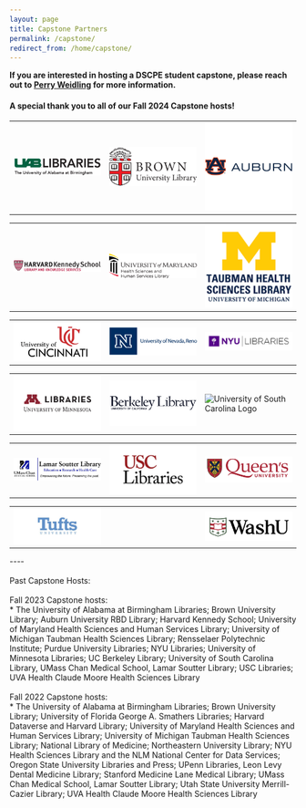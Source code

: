 ```yaml
---
layout: page
title: Capstone Partners
permalink: /capstone/
redirect_from: /home/capstone/
---
```


<b>If you are interested in hosting a DSCPE student capstone, please reach out to [Perry Weidling](mailto:perry_weidling@hms.harvard.edu) for more information.</b>

#### A special thank you to all of our Fall 2024 Capstone hosts!
 
<table>
  <tr><td rowspan="1" width="30%"><img src="/images/capstone_logos/alabama.png" alt="UAB Libraries Logo"></td>
    <td rowspan="1" width="30%"><img src="/images/capstone_logos/brown.png" alt="Brown University Library Logo"></td>
    <td rowspan="1" width="30%"><img src="/images/capstone_logos/auburn.png" alt="Auburn University Logo"></td></tr>
</table>

<table>
  <tr><td rowspan="1" width="30%"><img src="/images/capstone_logos/harvardkennedy.png" alt="Harvard Kennedy Logo"></td>
    <td rowspan="1" width="30%"><img src="/images/capstone_logos/maryland.png" alt="University of Maryland HSHS Library Logo"></td>
    <td rowspan="1" width="30%"><img src="/images/capstone_logos/michigan.png" alt="Michigan Taubman Library Logo"></td></tr>
</table>

<table>
  <tr><td rowspan="1" width="30%"><img src="/images/capstone_logos/cincinnati.png" alt="Cincinnati Logo"></td>
    <td rowspan="1" width="30%"><img src="/images/capstone_logos/nevada.png" alt="University of Nevada Reno Logo"></td>
    <td rowspan="1" width="30%"><img src="/images/capstone_logos/NYU_Libraries.png" alt="New York University Libraries Logo"></td></tr>
</table>

<table>
  <tr><td rowspan="1" width="30%"><img src="/images/capstone_logos/minnesota.png" alt="University of Minnesota Logo"></td>
    <td rowspan="1" width="30%"><img src="/images/capstone_logos/ucb_library.png" alt="UCB Library Logo"></td>
    <td rowspan="1" width="30%"><img src="/images/capstone_logos/uscarolina.png" alt="University of South Carolina Logo"></td></tr>
</table>

<table>
  <tr><td rowspan="1" width="30%"><img src="/images/capstone_logos/umass.png" alt="UMass Soutter Library Logo"></td>
    <td rowspan="1" width="30%"><img src="/images/capstone_logos/usc.png" alt="University of Southern California Logo"></td>
    <td rowspan="1" width="30%"><img src="/images/capstone_logos/queens.png" alt="Queens University Logo"></td></tr>
</table>
<table>
  <tr><td rowspan="1" width="30%"><img src="/images/capstone_logos/tufts.png" alt="Tufts University Logo"></td>
    <td rowspan="1" width="30%"></td>
    <td rowspan="1" width="30%"><img src="/images/capstone_logos/washu.png" alt="Washington University in St Louis Logo"></td></tr>
</table>
----
<br>
<br>
Past Capstone Hosts:
<br><br>Fall 2023 Capstone hosts:<br>
 * The University of Alabama at Birmingham Libraries; Brown University Library; Auburn University RBD Library; Harvard Kennedy School; University of Maryland Health Sciences and Human Services Library; University of Michigan Taubman Health Sciences Library; Rensselaer Polytechnic Institute; Purdue University Libraries; NYU Libraries; University of Minnesota Libraries; UC Berkeley Library; University of South Carolina Library, UMass Chan Medical School, Lamar Soutter Library; USC Libraries; UVA Health Claude Moore Health Sciences Library
<br><br>Fall 2022 Capstone hosts:<br>
 * The University of Alabama at Birmingham Libraries; Brown University Library; University of Florida George A. Smathers Libraries; Harvard Dataverse and Harvard Library; University of Maryland Health Sciences and Human Services Library; University of Michigan Taubman Health Sciences Library; National Library of Medicine; Northeastern University Library; NYU Health Sciences Library and the NLM National Center for Data Services; Oregon State University Libraries and Press; UPenn Libraries, Leon Levy Dental Medicine Library; Stanford Medicine Lane Medical Library; UMass Chan Medical School, Lamar Soutter Library; Utah State University Merrill-Cazier Library; UVA Health Claude Moore Health Sciences Library</div>

